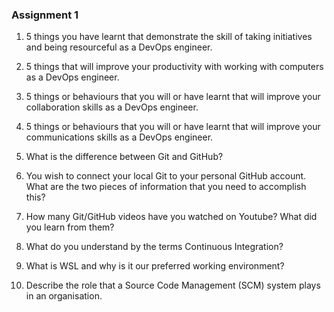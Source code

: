 ### Assignment 1


1) 5 things you have learnt that demonstrate the skill of taking initiatives and being resourceful as a DevOps engineer.

2) 5 things that will improve your productivity with working with computers as a DevOps engineer.

3) 5 things or behaviours that you will or have learnt that will improve your collaboration skills as a DevOps engineer.

4) 5 things or behaviours that you will or have learnt that will improve your communications skills as a DevOps engineer.

5) What is the difference between Git and GitHub?

6) You wish to connect your local Git to your personal GitHub account. What are the two pieces of information
that you need to accomplish this?

7) How many Git/GitHub videos have you watched on Youtube?  What did you learn from them?

8) What do you understand by the terms Continuous Integration?

9) What is WSL and why is it our preferred working environment?

10) Describe the role that a Source Code Management (SCM) system plays in an organisation.

